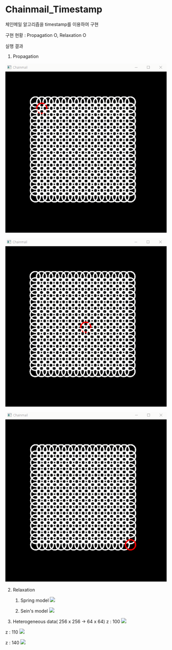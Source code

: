 # Chainmail_Timestamp

체인메일 알고리즘을 timestamp를 이용하여 구현

구현 현황 : Propagation O, Relaxation O



실행 결과

1. Propagation

![](/img/GIF01.gif)

![](img/GIF02.gif)

![](img/GIF03.gif)



2. Relaxation

   1.  Spring model
      ![](img/GIF04.gif)

      

   2.  Sein's model
      ![](/img/GIF05.gif)
   
   
   
3.  Heterogeneous data( 256 x 256 -> 64 x 64)
   z : 100
   ![](./img/GIF06.gif)


   z : 110
   ![](./img/GIF07.gif)


   z : 140
   ![](./img/GIF08.gif)